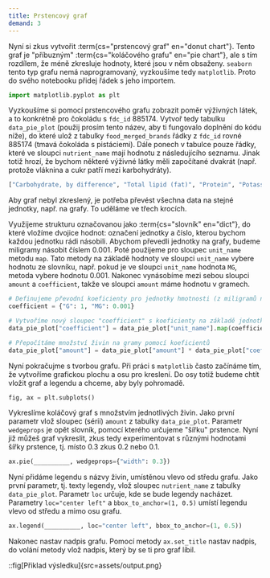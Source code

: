 ```yaml
---
title: Prstencový graf
demand: 3
---
```


Nyní si zkus vytvořit :term{cs="prstencový graf" en="donut chart"}. Tento graf je "příbuzným" :term{cs="koláčového grafu" en="pie chart"}, ale s tím rozdílem, že méně zkresluje hodnoty, které jsou v něm obsaženy. `seaborn` tento typ grafu nemá naprogramovaný, vyzkoušíme tedy `matplotlib`. Proto do svého notebooku přidej řádek s jeho importem.

```py
import matplotlib.pyplot as plt
```

Vyzkoušíme si pomocí prstencového grafu zobrazit poměr výživných látek, a to konkrétně pro čokoládu s `fdc_id` 885174. Vytvoř tedy tabulku `data_pie_plot` (použij prosím tento název, aby ti fungovalo doplnění do kódu níže), do které ulož z tabulky `food_merged_brands` řádky z `fdc_id` rovné 885174 (tmavá čokoláda s pistáciemi). Dále ponech v tabulce pouze řádky, které ve sloupci `nutrient_name` mají hodnotu z následujícího seznamu. Jinak totiž hrozí, že bychom některé výživné látky měli započítané dvakrát (např. protože vláknina a cukr patří mezi karbohydráty).

```py
["Carbohydrate, by difference", "Total lipid (fat)", "Protein", "Potassium, K", "Iron, Fe", "Calcium, Ca"]
```

Aby graf nebyl zkreslený, je potřeba převést všechna data na stejné jednotky, např. na grafy. To uděláme ve třech krocích.

Využijeme strukturu označovanou jako :term{cs="slovník" en="dict"}, do které vložíme dvojice hodnot: označení jednotky a číslo, kterou bychom každou jednotku rádi násobili. Abychom převedli jednotky na grafy, budeme miligramy násobit číslem 0.001. Poté použijeme pro sloupec `unit_name` metodu `map`. Tato metody na základě hodnoty ve sloupci `unit_name` vybere hodnotu ze slovníku, např. pokud je ve sloupci `unit_name` hodnota `MG`, metoda vybere hodnotu 0.001. Nakonec vynásobíme mezi sebou sloupci `amount` a `coefficient`, takže ve sloupci `amount` máme hodnotu v gramech.

```py
# Definujeme převodní koeficienty pro jednotky hmotnosti (z miligramů na gramy)
coefficient = {"G": 1, "MG": 0.001}

# Vytvoříme nový sloupec "coefficient" s koeficienty na základě jednotky ve sloupci "unit_name"
data_pie_plot["coefficient"] = data_pie_plot["unit_name"].map(coefficient)

# Přepočítáme množství živin na gramy pomocí koeficientů
data_pie_plot["amount"] = data_pie_plot["amount"] * data_pie_plot["coefficient"]
```

Nyní pokračujme s tvorbou grafu. Při práci s `matplotlib` často začínáme tím, že vytvoříme grafickou plochu a osu pro kreslení. Do osy totiž budeme chtít vložit graf a legendu a chceme, aby byly pohromadě.


```py
fig, ax = plt.subplots()
```

Vykreslíme koláčový graf s množstvím jednotlivých živin. Jako první parametr vlož sloupec (sérii) `amount` z tabulky `data_pie_plot`. Parametr `wedgeprops` je opět slovník, pomocí kterého určujeme "šířku" prstence. Nyní již můžeš graf vykreslit, zkus tedy experimentovat s různými hodnotami šířky prstence, tj. místo 0.3 zkus 0.2 nebo 0.1.

```py
ax.pie(__________, wedgeprops={"width": 0.3})
```

Nyní přidáme legendu s názvy živin, umístěnou vlevo od středu grafu. Jako první parametr, tj. texty legendy, vlož sloupec `nutrient_name` z tabulky `data_pie_plot`. Parametr `loc` určuje, kde se bude legendy nacházet. Parametry `loc="center left"` a `bbox_to_anchor=(1, 0.5)` umístí legendu vlevo od středu a mimo osu grafu.

```py
ax.legend(__________, loc="center left", bbox_to_anchor=(1, 0.5))
```

Nakonec nastav nadpis grafu. Pomocí metody `ax.set_title` nastav nadpis, do volání metody vlož nadpis, který by se ti pro graf líbil. 

::fig[Přiklad výsledku]{src=assets/output.png}
